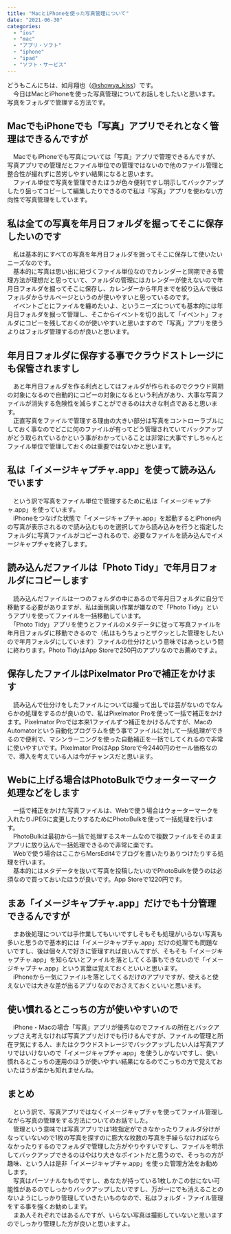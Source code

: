 ```yaml
---
title: "MacとiPhoneを使った写真管理について"
date: "2021-06-30"
categories: 
  - "ios"
  - "mac"
  - "アプリ・ソフト"
  - "iphone"
  - "ipad"
  - "ソフト・サービス"
---
```


どうもこんにちは、如月翔也（[@showya\_kiss](http://twitter.com/showya_kiss)）です。  
　今日はMacとiPhoneを使った写真管理についてお話しをしたいと思います。写真をフォルダで管理する方法です。  

## MacでもiPhoneでも「写真」アプリでそれとなく管理はできるんですが

　MacでもiPhoneでも写真については「写真」アプリで管理できるんですが、写真アプリでの管理だとファイル単位での管理ではないので他のファイル管理と整合性が撮れずに苦労しやすい結果になると思います。  
　ファイル単位で写真を管理できたほうが色々便利ですし明示してバックアップしたり狙ってコピーして編集したりできるので私は「写真」アプリを使わない方向性で写真管理をしています。  

## 私は全ての写真を年月日フォルダを掘ってそこに保存したいのです

　私は基本的にすべての写真を年月日フォルダを掘ってそこに保存して使いたいニーズなのです。  
　基本的に写真は思い出に紐づくファイル単位なのでカレンダーと同期できる管理方法が理想だと思っていて、フォルダの管理にはカレンダーが使えないので年月日フォルダを掘ってそこに保存し、カレンダーから年月までを絞り込んで後はフォルダからサルベージというのが使いやすいと思っているのです。  
　イベントごとにファイルを纏めたいよ、というニーズについても基本的には年月日フォルダを掘って管理し、そこからイベントを切り出して「イベント」フォルダにコピーを残しておくのが使いやすいと思いますので「写真」アプリを使うよりはフォルダ管理するのが良いと思います。  

## 年月日フォルダに保存する事でクラウドストレージにも保管されますし

　あと年月日フォルダを作る利点としてはフォルダが作られるのでクラウド同期の対象になるので自動的にコピーの対象になるという利点があり、大事な写真ファイルが消失する危険性を減らすことができるのは大きな利点であると思います。  
　正直写真をファイルで管理する理由の大きい部分は写真をコントローラブルにしておく事なのでどこに何のファイルが有ってどう管理されていてバックアップがどう取られているかという事がわかっていることは非常に大事ですしちゃんとファイル単位で管理しておくのは重要ではないかと思います。  

## 私は「イメージキャプチャ.app」を使って読み込んでいます

　という訳で写真をファイル単位で管理するために私は「イメージキャプチャ.app」を使っています。  
　iPhoneをつなげた状態で「イメージキャプチャ.app」を起動するとiPhone内の写真が表示されるので読み込むものを選択してから読み込みを行うと指定したフォルダに写真ファイルがコピーされるので、必要なファイルを読み込んでイメージキャプチャを終了します。

## 読み込んだファイルは「Photo Tidy」で年月日フォルダにコピーします

　読み込んだファイルは一つのフォルダの中にあるので年月日フォルダに自分で移動する必要がありますが、私は面倒臭い作業が嫌なので「Photo Tidy」というアプリを使ってファイルを一括移動しています。  
　「Photo Tidy」アプリを使うとファイルのメタデータに従って写真ファイルを年月日フォルダに移動できるので（私はもうちょっとザクッとした管理をしたいので年月フォルダにしています）ファイルの仕分けという意味ではあっという間に終わります。Photo TidyはApp Storeで250円のアプリなのでお薦めですよ。  

## 保存したファイルはPixelmator Proで補正をかけます

　読み込んで仕分けをしたファイルについては撮って出しでは芸がないのでなんらかの処理をするのが良いので、私はPixelmator Proを使って一括で補正をかけます。Pixelmator Proでは本来1ファイルずつ補正をかけるんですが、MacのAutomatorという自動化プログラムを使う事でファイルに対して一括処理ができるので便利で、マシンラーニングを使った自動補正を一括でしてくれるので非常に使いやすいです。Pixelmator ProはApp Storeで今2440円のセール価格なので、導入を考えている人は今がチャンスだと思います。  

## Webに上げる場合はPhotoBulkでウォーターマーク処理などをします

　一括で補正をかけた写真ファイルは、Webで使う場合はウォーターマークを入れたりJPEGに変更したりするためにPhotoBulkを使って一括処理を行います。  
　PhotoBulkは最初から一括で処理するスキームなので複数ファイルをそのままアプリに放り込んで一括処理できるので非常に楽です。  
　Webで使う場合はここからMersEdit4でブログを書いたりありつけたりする処理を行います。  
　基本的にはメタデータを抜いて写真を投稿したいのでPhotoBulkを使うのは必須なので買っておいたほうが良いです。App Storeで1220円です。  

## まあ「イメージキャプチャ.app」だけでも十分管理できるんですが

　まあ後処理については手作業してもいいですしそもそも処理がいらない写真も多いと思うので基本的には「イメージキャプチャ.app」だけの処理でも問題ないですし、後は個々人で好きに管理すれば良いんですが、そもそも「イメージキャプチャ.app」を知らないとファイルを落としてくる事もできないので「イメージキャプチャ.app」という言葉は覚えておくといいと思います。  
　iPhoneから一気にファイルを落としてくるだけのアプリですが、使えると使えないでは大きな差が出るアプリなのでおさえておくといいと思います。  

## 使い慣れるとこっちの方が使いやすいので

　iPhone・Macの場合「写真」アプリが優秀なのでファイルの所在とバックアップさえ考えなければ写真アプリだけでも行けるんですが、ファイルの管理と所在ヲ気にする人、またはクラウドストレージでバックアップしたい人は写真アプリではいけないので「イメージキャプチャ.app」を使うしかないですし、使い慣れるとこっちの運用のほうが使いやすい結果になるのでこっちの方で覚えておいたほうが楽かも知れませんね。  

## まとめ

　という訳で、写真アプリではなくイメージキャプチャを使ってファイル管理しながら写真の管理をする方法についてのお話でした。  
　管理という意味では写真アプリでは1枚指定ができなかったりフォルダ分けがなっていないので1枚の写真を探すのに膨大な枚数の写真を手繰らなければならなかったりするのでフォルダで管理した方がやりやすいですし、ファイルを明示してバックアップできるのはやはり大きなポイントだと思うので、そっちの方が趣味、という人は是非「イメージキャプチャ.app」を使った管理方法をお勧めします。  
　写真はパーソナルなものですし、あなたが持っている1枚しかこの世にない可能性があるのでしっかりバックアップしたいですし、万が一にでも消えることのないようにしっかり管理していきたいものなので、私はフォルダ・ファイル管理をする事を強くお勧めします。  
　まあ人それぞれではあるんですが、いらない写真は撮影していないと思いますのでしっかり管理した方が良いと思いますよ。
